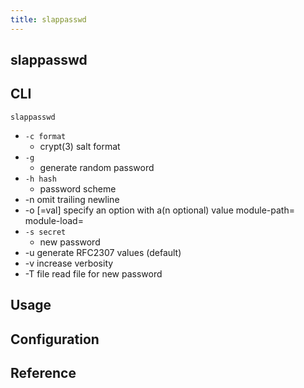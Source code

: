 ```yaml
---
title: slappasswd
---
```


## slappasswd


## CLI

```
slappasswd
```

* `-c format`
    * crypt(3) salt format
* `-g`
    * generate random password
* `-h hash`
    * password scheme
* -n            omit trailing newline
* -o <opt>[=val] specify an option with a(n optional) value
    module-path=<pathspec>
    module-load=<filename>
* `-s secret`
    * new password
* -u            generate RFC2307 values (default)
* -v            increase verbosity
* -T file       read file for new password

## Usage


## Configuration



## Reference
